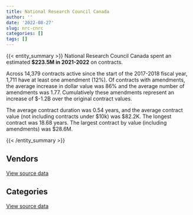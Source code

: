 ```yaml
---
title: National Research Council Canada
author: ''
date: '2022-08-27'
slug: nrc-cnrc
categories: []
tags: []
---
```


<script src="/rmarkdown-libs/htmlwidgets/htmlwidgets.js"></script>
<link href="/rmarkdown-libs/datatables-css/datatables-crosstalk.css" rel="stylesheet" />
<script src="/rmarkdown-libs/datatables-binding/datatables.js"></script>
<script src="/rmarkdown-libs/jquery/jquery-3.6.0.min.js"></script>
<link href="/rmarkdown-libs/dt-core-bootstrap/css/dataTables.bootstrap.min.css" rel="stylesheet" />
<link href="/rmarkdown-libs/dt-core-bootstrap/css/dataTables.bootstrap.extra.css" rel="stylesheet" />
<script src="/rmarkdown-libs/dt-core-bootstrap/js/jquery.dataTables.min.js"></script>
<script src="/rmarkdown-libs/dt-core-bootstrap/js/dataTables.bootstrap.min.js"></script>
<link href="/rmarkdown-libs/crosstalk/css/crosstalk.min.css" rel="stylesheet" />
<script src="/rmarkdown-libs/crosstalk/js/crosstalk.min.js"></script>
<script src="/rmarkdown-libs/htmlwidgets/htmlwidgets.js"></script>
<link href="/rmarkdown-libs/datatables-css/datatables-crosstalk.css" rel="stylesheet" />
<script src="/rmarkdown-libs/datatables-binding/datatables.js"></script>
<script src="/rmarkdown-libs/jquery/jquery-3.6.0.min.js"></script>
<link href="/rmarkdown-libs/dt-core-bootstrap/css/dataTables.bootstrap.min.css" rel="stylesheet" />
<link href="/rmarkdown-libs/dt-core-bootstrap/css/dataTables.bootstrap.extra.css" rel="stylesheet" />
<script src="/rmarkdown-libs/dt-core-bootstrap/js/jquery.dataTables.min.js"></script>
<script src="/rmarkdown-libs/dt-core-bootstrap/js/dataTables.bootstrap.min.js"></script>
<link href="/rmarkdown-libs/crosstalk/css/crosstalk.min.css" rel="stylesheet" />
<script src="/rmarkdown-libs/crosstalk/js/crosstalk.min.js"></script>

{{< entity_summary >}}
National Research Council Canada spent an estimated **\$223.5M in 2021-2022** on contracts.

Across 14,379 contracts active since the start of the 2017-2018 fiscal year, 1,711 have at least one amendment (12%). Of contracts with amendments, the average increase in dollar value was 86% and the average number of amendments was 1.77. Cumulatively these amendments represent an increase of \$-1.2B over the original contract values.

The average contract duration was 0.54 years, and the average contract value (not including contracts under \$10k) was \$82.2K. The longest contract was 18.68 years. The largest contract by value (including amendments) was \$28.6M.

{{< /entity_summary >}}

## Vendors

<div id="htmlwidget-1" style="width:100%;height:auto;" class="datatables html-widget"></div>
<script type="application/json" data-for="htmlwidget-1">{"x":{"style":"bootstrap","filter":"none","vertical":false,"data":[["<a href=\"/vendors/4083261_canada/\">4083261 CANADA<\/a>","<a href=\"/vendors/ab_sciex/\">AB SCIEX<\/a>","<a href=\"/vendors/abb/\">ABB<\/a>","<a href=\"/vendors/access_2_networks/\">ACCESS 2 NETWORKS<\/a>","<a href=\"/vendors/act/\">ACT<\/a>","<a href=\"/vendors/adobe/\">ADOBE<\/a>","<a href=\"/vendors/advanced_business_interiors/\">ADVANCED BUSINESS INTERIORS<\/a>","<a href=\"/vendors/aero_feu/\">AERO FEU<\/a>","<a href=\"/vendors/ainsworth/\">AINSWORTH<\/a>","<a href=\"/vendors/alliance_engineering_construction/\">ALLIANCE ENGINEERING CONSTRUCTION<\/a>","<a href=\"/vendors/ameresco_canada/\">AMERESCO CANADA<\/a>","<a href=\"/vendors/ansys_canada/\">ANSYS CANADA<\/a>","<a href=\"/vendors/aps_aviation/\">APS AVIATION<\/a>","<a href=\"/vendors/architecture_evoq/\">ARCHITECTURE EVOQ<\/a>","<a href=\"/vendors/associated_engineering/\">ASSOCIATED ENGINEERING<\/a>","<a href=\"/vendors/av_tech/\">AV TECH<\/a>","<a href=\"/vendors/avjet_holding/\">AVJET HOLDING<\/a>","<a href=\"/vendors/avmax_aviation_services/\">AVMAX AVIATION SERVICES<\/a>","<a href=\"/vendors/banfield_seguin/\">BANFIELD SEGUIN<\/a>","<a href=\"/vendors/beckman_coulter_canada/\">BECKMAN COULTER CANADA<\/a>","<a href=\"/vendors/bell_textron/\">BELL TEXTRON<\/a>","<a href=\"/vendors/bmt_fleet_technology/\">BMT FLEET TECHNOLOGY<\/a>","<a href=\"/vendors/brawn_construction/\">BRAWN CONSTRUCTION<\/a>","<a href=\"/vendors/bruker/\">BRUKER<\/a>","<a href=\"/vendors/buttcon/\">BUTTCON<\/a>","<a href=\"/vendors/c_core/\">C CORE<\/a>","<a href=\"/vendors/cache_computer_consulting/\">CACHE COMPUTER CONSULTING<\/a>","<a href=\"/vendors/campbell_scientific_canada/\">CAMPBELL SCIENTIFIC CANADA<\/a>","<a href=\"/vendors/cansel_survey_equipment/\">CANSEL SURVEY EQUIPMENT<\/a>","<a href=\"/vendors/careworx/\">CAREWORX<\/a>","<a href=\"/vendors/carleton_electric/\">CARLETON ELECTRIC<\/a>","<a href=\"/vendors/carmichael_engineering/\">CARMICHAEL ENGINEERING<\/a>","<a href=\"/vendors/cedrom_sni/\">CEDROM SNI<\/a>","<a href=\"/vendors/closereach/\">CLOSEREACH<\/a>","<a href=\"/vendors/cnw_group/\">CNW GROUP<\/a>","<a href=\"/vendors/concept_controls/\">CONCEPT CONTROLS<\/a>","<a href=\"/vendors/construction_jessiko/\">CONSTRUCTION JESSIKO<\/a>","<a href=\"/vendors/convergint_technologies/\">CONVERGINT TECHNOLOGIES<\/a>","<a href=\"/vendors/cummins_canada/\">CUMMINS CANADA<\/a>","<a href=\"/vendors/d_f_s/\">D F S<\/a>","<a href=\"/vendors/dalhousie_university/\">DALHOUSIE UNIVERSITY<\/a>","<a href=\"/vendors/decisive_group/\">DECISIVE GROUP<\/a>","<a href=\"/vendors/defran/\">DEFRAN<\/a>","<a href=\"/vendors/delco_automation/\">DELCO AUTOMATION<\/a>","<a href=\"/vendors/diamond_and_schmitt_architects/\">DIAMOND AND SCHMITT ARCHITECTS<\/a>","<a href=\"/vendors/domus_building_cleaning/\">DOMUS BUILDING CLEANING<\/a>","<a href=\"/vendors/dst_consulting_engineers/\">DST CONSULTING ENGINEERS<\/a>","<a href=\"/vendors/dymech_engineering/\">DYMECH ENGINEERING<\/a>","<a href=\"/vendors/dynabook_canada/\">DYNABOOK CANADA<\/a>","<a href=\"/vendors/ebsco_canada/\">EBSCO CANADA<\/a>","<a href=\"/vendors/eclipsys_solutions/\">ECLIPSYS SOLUTIONS<\/a>","<a href=\"/vendors/empowered_networks/\">EMPOWERED NETWORKS<\/a>","<a href=\"/vendors/esbe_scientific_industries/\">ESBE SCIENTIFIC INDUSTRIES<\/a>","<a href=\"/vendors/excavation_loiselle/\">EXCAVATION LOISELLE<\/a>","<a href=\"/vendors/fca_canada/\">FCA CANADA<\/a>","<a href=\"/vendors/galenvs_sciences/\">GALENVS SCIENCES<\/a>","<a href=\"/vendors/gamble_technologies/\">GAMBLE TECHNOLOGIES<\/a>","<a href=\"/vendors/gap_wireless/\">GAP WIRELESS<\/a>","<a href=\"/vendors/gartner/\">GARTNER<\/a>","<a href=\"/vendors/gdi_services/\">GDI SERVICES<\/a>","<a href=\"/vendors/gemma_property_services/\">GEMMA PROPERTY SERVICES<\/a>","<a href=\"/vendors/general_electric_canada/\">GENERAL ELECTRIC CANADA<\/a>","<a href=\"/vendors/general_motors/\">GENERAL MOTORS<\/a>","<a href=\"/vendors/getinge_canada/\">GETINGE CANADA<\/a>","<a href=\"/vendors/global_life_sciences_solutions/\">GLOBAL LIFE SCIENCES SOLUTIONS<\/a>","<a href=\"/vendors/global_total_office/\">GLOBAL TOTAL OFFICE<\/a>","<a href=\"/vendors/global_upholstery/\">GLOBAL UPHOLSTERY<\/a>","<a href=\"/vendors/harnois_energies/\">HARNOIS ENERGIES<\/a>","<a href=\"/vendors/haworth/\">HAWORTH<\/a>","<a href=\"/vendors/helitrades/\">HELITRADES<\/a>","<a href=\"/vendors/hewlett_packard/\">HEWLETT PACKARD<\/a>","<a href=\"/vendors/highlands_fuel_delivery/\">HIGHLANDS FUEL DELIVERY<\/a>","<a href=\"/vendors/hitachi_data_systems/\">HITACHI DATA SYSTEMS<\/a>","<a href=\"/vendors/horizant/\">HORIZANT<\/a>","<a href=\"/vendors/hoskin_scientific/\">HOSKIN SCIENTIFIC<\/a>","<a href=\"/vendors/houle_electric/\">HOULE ELECTRIC<\/a>","<a href=\"/vendors/ibi_group_architects_canada/\">IBI GROUP ARCHITECTS CANADA<\/a>","<a href=\"/vendors/imperial_cleaners/\">IMPERIAL CLEANERS<\/a>","<a href=\"/vendors/info_tech_research_group/\">INFO TECH RESEARCH GROUP<\/a>","<a href=\"/vendors/insa/\">INSA<\/a>","<a href=\"/vendors/integra_networks/\">INTEGRA NETWORKS<\/a>","<a href=\"/vendors/integrated_distribution_systems/\">INTEGRATED DISTRIBUTION SYSTEMS<\/a>","<a href=\"/vendors/itex/\">ITEX<\/a>","<a href=\"/vendors/j_l_richards_associates/\">J L RICHARDS ASSOCIATES<\/a>","<a href=\"/vendors/j_p_gravel_construction/\">J P GRAVEL CONSTRUCTION<\/a>","<a href=\"/vendors/j_w_lindsay_enterprises/\">J W LINDSAY ENTERPRISES<\/a>","<a href=\"/vendors/jht_defense/\">JHT DEFENSE<\/a>","<a href=\"/vendors/john_wiley_sons/\">JOHN WILEY SONS<\/a>","<a href=\"/vendors/kaycom/\">KAYCOM<\/a>","<a href=\"/vendors/keysight_technologies_canada/\">KEYSIGHT TECHNOLOGIES CANADA<\/a>","<a href=\"/vendors/kf_aerospace/\">KF AEROSPACE<\/a>","<a href=\"/vendors/lengkeek_vessel_engineering/\">LENGKEEK VESSEL ENGINEERING<\/a>","<a href=\"/vendors/les_entreprises_fervel/\">LES ENTREPRISES FERVEL<\/a>","<a href=\"/vendors/like_10/\">LIKE 10<\/a>","<a href=\"/vendors/m_sullivan_son/\">M SULLIVAN SON<\/a>","<a href=\"/vendors/macdonald_dettwiler_and_associates/\">MACDONALD DETTWILER AND ASSOCIATES<\/a>","<a href=\"/vendors/macewen_petroleum/\">MACEWEN PETROLEUM<\/a>","<a href=\"/vendors/maplesoft_consulting/\">MAPLESOFT CONSULTING<\/a>","<a href=\"/vendors/maritime_fuels/\">MARITIME FUELS<\/a>","<a href=\"/vendors/megalexis_communications/\">MEGALEXIS COMMUNICATIONS<\/a>","<a href=\"/vendors/mnp/\">MNP<\/a>","<a href=\"/vendors/national_arts_centre/\">NATIONAL ARTS CENTRE<\/a>","<a href=\"/vendors/nissan_canada/\">NISSAN CANADA<\/a>","<a href=\"/vendors/nova_networks/\">NOVA NETWORKS<\/a>","<a href=\"/vendors/onx_enterprise_solutions/\">ONX ENTERPRISE SOLUTIONS<\/a>","<a href=\"/vendors/oracle_canada/\">ORACLE CANADA<\/a>","<a href=\"/vendors/orangutech/\">ORANGUTECH<\/a>","<a href=\"/vendors/otis_elevator/\">OTIS ELEVATOR<\/a>","<a href=\"/vendors/ottawa_greenbelt_construction/\">OTTAWA GREENBELT CONSTRUCTION<\/a>","<a href=\"/vendors/pal_aerospace/\">PAL AEROSPACE<\/a>","<a href=\"/vendors/paladin_group/\">PALADIN GROUP<\/a>","<a href=\"/vendors/parsons_canada/\">PARSONS CANADA<\/a>","<a href=\"/vendors/pattison_sign_group/\">PATTISON SIGN GROUP<\/a>","<a href=\"/vendors/peters_construction/\">PETERS CONSTRUCTION<\/a>","<a href=\"/vendors/phaselock_systems_international/\">PHASELOCK SYSTEMS INTERNATIONAL<\/a>","<a href=\"/vendors/pomerleau/\">POMERLEAU<\/a>","<a href=\"/vendors/primex_project_management/\">PRIMEX PROJECT MANAGEMENT<\/a>","<a href=\"/vendors/promaxis/\">PROMAXIS<\/a>","<a href=\"/vendors/proquest/\">PROQUEST<\/a>","<a href=\"/vendors/protak_consulting_group/\">PROTAK CONSULTING GROUP<\/a>","<a href=\"/vendors/purespirit_solutions/\">PURESPIRIT SOLUTIONS<\/a>","<a href=\"/vendors/pylon_electronics/\">PYLON ELECTRONICS<\/a>","<a href=\"/vendors/quintet_consulting/\">QUINTET CONSULTING<\/a>","<a href=\"/vendors/r_w_tomlinson/\">R W TOMLINSON<\/a>","<a href=\"/vendors/radiation_solutions/\">RADIATION SOLUTIONS<\/a>","<a href=\"/vendors/russel_metals/\">RUSSEL METALS<\/a>","<a href=\"/vendors/rycom/\">RYCOM<\/a>","<a href=\"/vendors/sap/\">SAP<\/a>","<a href=\"/vendors/sas_institute/\">SAS INSTITUTE<\/a>","<a href=\"/vendors/shi_canada/\">SHI CANADA<\/a>","<a href=\"/vendors/southwest_research_institute/\">SOUTHWEST RESEARCH INSTITUTE<\/a>","<a href=\"/vendors/springer_verlag/\">SPRINGER VERLAG<\/a>","<a href=\"/vendors/steris_canada/\">STERIS CANADA<\/a>","<a href=\"/vendors/stoneworks_technologies/\">STONEWORKS TECHNOLOGIES<\/a>","<a href=\"/vendors/systems_for_research/\">SYSTEMS FOR RESEARCH<\/a>","<a href=\"/vendors/systemscope/\">SYSTEMSCOPE<\/a>","<a href=\"/vendors/tecsis/\">TECSIS<\/a>","<a href=\"/vendors/telecom_computer_services/\">TELECOM COMPUTER SERVICES<\/a>","<a href=\"/vendors/testforce_systems/\">TESTFORCE SYSTEMS<\/a>","<a href=\"/vendors/the_mathworks/\">THE MATHWORKS<\/a>","<a href=\"/vendors/the_vcan_group/\">THE VCAN GROUP<\/a>","<a href=\"/vendors/troy_life_fire_safety/\">TROY LIFE FIRE SAFETY<\/a>","<a href=\"/vendors/tulmar_safety_systems/\">TULMAR SAFETY SYSTEMS<\/a>","<a href=\"/vendors/unisource/\">UNISOURCE<\/a>","<a href=\"/vendors/university_of_british_columbia/\">UNIVERSITY OF BRITISH COLUMBIA<\/a>","<a href=\"/vendors/university_of_calgary/\">UNIVERSITY OF CALGARY<\/a>","<a href=\"/vendors/university_of_guelph/\">UNIVERSITY OF GUELPH<\/a>","<a href=\"/vendors/university_of_new_brunswick/\">UNIVERSITY OF NEW BRUNSWICK<\/a>","<a href=\"/vendors/university_of_ottawa/\">UNIVERSITY OF OTTAWA<\/a>","<a href=\"/vendors/university_of_saskatchewan/\">UNIVERSITY OF SASKATCHEWAN<\/a>","<a href=\"/vendors/university_of_toronto/\">UNIVERSITY OF TORONTO<\/a>","<a href=\"/vendors/university_of_waterloo/\">UNIVERSITY OF WATERLOO<\/a>","<a href=\"/vendors/university_of_western_ontario/\">UNIVERSITY OF WESTERN ONTARIO<\/a>","<a href=\"/vendors/valcom_consulting/\">VALCOM CONSULTING<\/a>","<a href=\"/vendors/vanrx_pharmasystems/\">VANRX PHARMASYSTEMS<\/a>","<a href=\"/vendors/waste_connections_of_canada/\">WASTE CONNECTIONS OF CANADA<\/a>","<a href=\"/vendors/waters/\">WATERS<\/a>","<a href=\"/vendors/westbury_national_show_systems/\">WESTBURY NATIONAL SHOW SYSTEMS<\/a>","<a href=\"/vendors/wintersteiger/\">WINTERSTEIGER<\/a>","<a href=\"/vendors/zernam_enterprise/\">ZERNAM ENTERPRISE<\/a>"],[38639.78,49439.87,null,null,261152.92,8807.38,403078,null,411752.55,983253.28,2750195.88,365609.3,28368.61,97745,null,2994468.48,667092.75,null,9470.63,466475.52,59427.94,11865,null,98506.33,966700.11,null,79441.45,93248.89,3653.28,1124563.45,1389272.01,94174.19,69416.45,60565.78,11146.47,54285.78,null,261421.65,4165.44,null,null,null,183288.26,20828.16,167734.38,1839448.67,56833.35,56500,null,208982.67,null,null,null,2615632.79,null,null,45395.5,25340.04,323441.85,null,1597494.21,391233.5,47706.57,null,null,null,null,null,12702.8,287565.55,1073201.52,34500,813762.22,61593.12,578842.63,null,22600,95314.57,119575,23072.44,null,193057.76,31504.4,null,377609.79,76753.24,null,289360.47,13208.93,87654.05,824188.21,null,138558.24,503046.78,4513337.07,920460.5,392528.42,3898.75,null,61790.54,null,11003.25,null,37421.39,null,55175.04,328700.86,9443.52,1048531.56,null,224621.98,null,null,18126.57,564868.53,null,null,47695.82,140860.09,null,22158.23,null,null,null,73450,51431.95,313548.46,1200300.12,908.16,251.3,null,4240478.84,126299.15,15685.68,null,14452.24,24860,null,78996.04,296211.83,11526,null,40826.9,null,42922.09,null,null,128626.21,311243.56,null,25742.57,null,null,12526.77,null,null,158534.63,63627.46,22476.56,127486.63],[null,246145.1,275716.45,null,207256.45,null,590435.52,null,658001.81,918848.04,2757730.66,560770.57,134502.25,98310,null,2145666.63,31358.04,70875.24,null,90437.93,48672.5,null,null,116426.13,969348.6,null,29749.03,30090.66,null,1216737.71,901132.8,51855.76,null,222455.1,843.24,63195.93,null,null,18229.81,null,51730.89,15839.3,null,15038.04,39550,1911621.7,77542.2,null,null,327096.62,6316.04,null,61098.8,922637.6,60000.74,22765.06,103843.61,17428.64,545804.08,null,1560465.7,495331.65,null,null,null,null,null,908286.33,1680.44,29935.31,6209166.3,44965,870757.64,null,425700.28,50225.96,null,95575.71,10428.29,8884.68,64700.55,47473.22,14900.52,null,361108.4,48185,null,2025135.73,10444.86,395287.49,3019509.15,null,138937.85,577041.38,null,1053251.07,22488.36,10638.1,null,63583.43,24860,null,334577.18,36711.87,518854.1,52307.46,171506.48,9574.32,null,21402.2,76627.04,21910.7,null,null,860623.66,null,52059.53,10453.14,483939.27,25764,392624.77,10085.25,null,1200273.6,35676.93,null,371589.65,1201709.98,9241.83,15078.07,166617.34,5285821.54,132335.96,null,null,171489.28,24860,16207.59,996562.34,356011.12,null,null,null,214273.88,358862.77,25000,10839.07,192004.86,1076620.99,62328.45,245700.04,594222.08,83983.67,null,null,null,284382.63,21465.64,null,88983.95],[null,45191.41,24988.95,null,15147.79,null,109067.94,20124.94,724626.85,null,2783790.78,362106.6,null,null,25935,1384782.12,null,24219.63,null,320710.55,null,14690,145009.51,449949.62,966700.11,null,21616.63,null,null,null,923914.24,77524.37,null,520791.38,9326.76,null,478614.91,17104.2,28708.33,null,293618.72,null,222653.43,null,49720,1917069.6,108580.47,null,null,10308.87,147374.22,null,null,null,171981.48,null,42561.42,21339.56,339114.63,32221.55,1565229.75,61611.57,null,null,3229307.84,16890.84,null,435485.16,17115.59,null,null,31116.99,593501.56,null,356408.45,22025.15,null,95314.57,68704,2558.44,null,null,6761.58,22487,79844.26,null,null,744202.76,21855.52,96254.08,246381.02,89964.5,135985.32,950303.7,null,1351194.11,16950,10601.38,null,133617.89,32544,null,25302.96,99689.64,135843.27,56601.98,97563.31,9548.16,null,null,17214.04,null,null,null,642914.6,4241278.19,null,null,477179.49,151694.25,575036.84,10325.59,null,457508.55,null,null,611712.52,786088.1,null,15468.57,16124.03,4899109.67,1198586.72,10186.5,null,null,24860,null,704077.54,569383.31,null,null,null,2320.45,204565.3,44660.71,95785.93,244528.57,1255468.51,72061.55,216473.21,732569.19,101316.33,null,1590599.22,null,251766.84,null,null,null],[null,223872.64,null,17936.1,304452.6,28697.2,38611.69,null,608868.3,null,2750195.88,612962.86,null,null,null,1164769.32,40002,null,null,1059445.92,null,null,null,233520.93,966700.11,24978,5411.43,null,null,null,null,106083.94,null,505322.42,null,12505.08,null,75402.33,5925.03,46469.71,41330.01,6135.34,52381.35,23403.37,23447.5,1816642.06,86374.57,null,104836.46,null,null,69833.64,null,null,null,null,37557.4,32047.89,887914.6,22740.97,1666154.24,null,76073.86,28873.99,14032179.77,43328.66,10405.27,671849,null,47014.5,16319.06,11077.47,588634.69,122449.81,242318.94,null,null,101513.58,null,9146.44,null,null,null,41490.42,149452.09,null,14711.22,null,null,238605.36,53322.69,11585.82,182602.26,1059475.12,null,2382576.93,15820,10619.74,33657.53,153059.83,19933.2,null,151817.76,10594.93,396109.24,58194.21,171541.11,9266.79,null,null,6701.65,null,13361.53,10943.1,1336644.21,null,null,null,210345.2,27184.75,2838659.22,null,87627.65,null,null,23345,611712.52,1099945.86,null,40444.01,12910.85,1595352.03,1720805.58,17061.94,2783085.25,null,34917,null,780387.7,336388.54,null,11427.54,null,null,251589.75,32589.29,19992,170900,1045205.37,null,301862.55,353145.98,92243.32,null,2024993.83,3971.03,481069.43,null,null,null]],"container":"<table class=\"table table-striped table-hover row-border order-column display\">\n  <thead>\n    <tr>\n      <th>Vendor<\/th>\n      <th>2018-2019<\/th>\n      <th>2019-2020<\/th>\n      <th>2020-2021<\/th>\n      <th>2021-2022<\/th>\n    <\/tr>\n  <\/thead>\n<\/table>","options":{"order":[[4,"desc"]],"pageLength":10,"autoWidth":true,"columnDefs":[{"targets":1,"render":"function(data, type, row, meta) {\n    return type !== 'display' ? data : DTWidget.formatCurrency(data, \"$\", 2, 3, \",\", \".\", true, null);\n  }"},{"targets":2,"render":"function(data, type, row, meta) {\n    return type !== 'display' ? data : DTWidget.formatCurrency(data, \"$\", 2, 3, \",\", \".\", true, null);\n  }"},{"targets":3,"render":"function(data, type, row, meta) {\n    return type !== 'display' ? data : DTWidget.formatCurrency(data, \"$\", 2, 3, \",\", \".\", true, null);\n  }"},{"targets":4,"render":"function(data, type, row, meta) {\n    return type !== 'display' ? data : DTWidget.formatCurrency(data, \"$\", 2, 3, \",\", \".\", true, null);\n  }"},{"width":"16%","targets":[1,2,3,4]},{"className":"dt-right","targets":[1,2,3,4]}],"orderClasses":false}},"evals":["options.columnDefs.0.render","options.columnDefs.1.render","options.columnDefs.2.render","options.columnDefs.3.render"],"jsHooks":[]}</script>
<p class="text-right">
<a href="https://github.com/GoC-Spending/contracts-data/tree/main/data/out/departments/nrc-cnrc/summary_by_fiscal_year_by_vendor.csv" class="source-data-link btn btn-link">View source data</a>
</p>

## Categories

<div id="htmlwidget-2" style="width:100%;height:auto;" class="datatables html-widget"></div>
<script type="application/json" data-for="htmlwidget-2">{"x":{"style":"bootstrap","filter":"none","vertical":false,"data":[["<a href=\"/categories/1_facilities_and_construction/\">Facilities and construction<\/a>","<a href=\"/categories/10_office_management/\">Office management<\/a>","<a href=\"/categories/2_professional_services/\">Professional services<\/a>","<a href=\"/categories/3_information_technology/\">Information technology<\/a>","<a href=\"/categories/4_medical/\">Medical<\/a>","<a href=\"/categories/5_transportation_and_logistics/\">Transportation and logistics<\/a>","<a href=\"/categories/6_industrial_products_and_services/\">Industrial products and services<\/a>","<a href=\"/categories/7_travel/\">Travel<\/a>","<a href=\"/categories/8_security_and_protection/\">Security and protection<\/a>","<a href=\"/categories/9_human_capital/\">Human capital<\/a>"],[71290366.52,11367662.7,20912540.99,24512289.7,160791.35,3331076.1,38364635.55,null,3493818.16,1822462.48],[57278196.8,17763588.13,23954587.83,34962062.07,449174.57,5560812.33,36265819.51,33900,3788201.21,1915440.04],[57706633.45,10767089.81,30745313.87,23552073.64,360712.72,1916109.29,50925140.64,null,4242509.44,1516220.69],[56881471.25,11949897.29,31759201.16,33540047.44,2359487.55,1538730.17,79477918.54,30577.8,4707748.29,1214543.47]],"container":"<table class=\"table table-striped table-hover row-border order-column display\">\n  <thead>\n    <tr>\n      <th>Category<\/th>\n      <th>2018-2019<\/th>\n      <th>2019-2020<\/th>\n      <th>2020-2021<\/th>\n      <th>2021-2022<\/th>\n    <\/tr>\n  <\/thead>\n<\/table>","options":{"order":[[4,"desc"]],"dom":"t","pageLength":30,"autoWidth":true,"columnDefs":[{"targets":1,"render":"function(data, type, row, meta) {\n    return type !== 'display' ? data : DTWidget.formatCurrency(data, \"$\", 2, 3, \",\", \".\", true, null);\n  }"},{"targets":2,"render":"function(data, type, row, meta) {\n    return type !== 'display' ? data : DTWidget.formatCurrency(data, \"$\", 2, 3, \",\", \".\", true, null);\n  }"},{"targets":3,"render":"function(data, type, row, meta) {\n    return type !== 'display' ? data : DTWidget.formatCurrency(data, \"$\", 2, 3, \",\", \".\", true, null);\n  }"},{"targets":4,"render":"function(data, type, row, meta) {\n    return type !== 'display' ? data : DTWidget.formatCurrency(data, \"$\", 2, 3, \",\", \".\", true, null);\n  }"},{"width":"16%","targets":[1,2,3,4]},{"className":"dt-right","targets":[1,2,3,4]}],"orderClasses":false,"lengthMenu":[10,25,30,50,100]}},"evals":["options.columnDefs.0.render","options.columnDefs.1.render","options.columnDefs.2.render","options.columnDefs.3.render"],"jsHooks":[]}</script>
<p class="text-right">
<a href="https://github.com/GoC-Spending/contracts-data/tree/main/data/out/departments/nrc-cnrc/summary_by_fiscal_year_by_category.csv" class="source-data-link btn btn-link">View source data</a>
</p>
